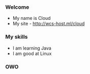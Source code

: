 ### Welcome

- My name is Cloud
- My site - http://wcs-host.ml/cloud

### My skills

- I am learning Java
- I am good at Linux

### OWO
